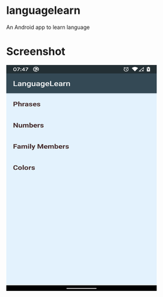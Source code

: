 # languagelearn
An Android app to learn language
# Screenshot
<img src="ss.png" height = "600" width="400"/>
